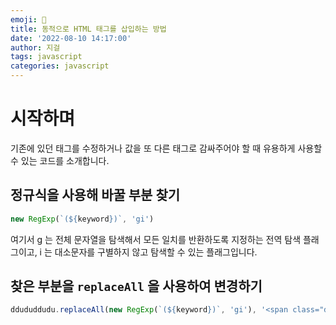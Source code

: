 ```yaml
---
emoji: 🧐
title: 동적으로 HTML 태그를 삽입하는 방법
date: '2022-08-10 14:17:00'
author: 지걸
tags: javascript
categories: javascript
---
```


# 시작하며
기존에 있던 태그를 수정하거나 값을 또 다른 태그로 감싸주어야 할 때 유용하게 사용할 수 있는 코드를 소개합니다.

## 정규식을 사용해 바꿀 부분 찾기
```javascript
new RegExp(`(${keyword})`, 'gi')
```
여기서 g 는 전체 문자열을 탐색해서 모든 일치를 반환하도록 지정하는 전역 탐색 플래그이고, i 는 대소문자를 구별하지 않고
탐색할 수 있는 플래그입니다.

## 찾은 부분을 `replaceAll` 을 사용하여 변경하기
```javascript
ddududdudu.replaceAll(new RegExp(`(${keyword})`, 'gi'), '<span class="ddudu-class">$1</span>');
```